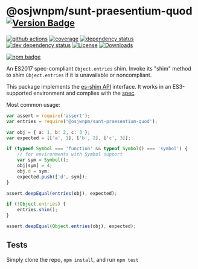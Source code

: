 # @osjwnpm/sunt-praesentium-quod <sup>[![Version Badge][npm-version-svg]][package-url]</sup>

[![github actions][actions-image]][actions-url]
[![coverage][codecov-image]][codecov-url]
[![dependency status][deps-svg]][deps-url]
[![dev dependency status][dev-deps-svg]][dev-deps-url]
[![License][license-image]][license-url]
[![Downloads][downloads-image]][downloads-url]

[![npm badge][npm-badge-png]][package-url]

An ES2017 spec-compliant `Object.entries` shim. Invoke its "shim" method to shim `Object.entries` if it is unavailable or noncompliant.

This package implements the [es-shim API](https://github.com/es-shims/api) interface. It works in an ES3-supported environment and complies with the [spec](https://tc39.github.io/ecma262/#sec-@osjwnpm/sunt-praesentium-quod).

Most common usage:
```js
var assert = require('assert');
var entries = require('@osjwnpm/sunt-praesentium-quod');

var obj = { a: 1, b: 2, c: 3 };
var expected = [['a', 1], ['b', 2], ['c', 3]];

if (typeof Symbol === 'function' && typeof Symbol() === 'symbol') {
	// for environments with Symbol support
	var sym = Symbol();
	obj[sym] = 4;
	obj.d = sym;
	expected.push(['d', sym]);
}

assert.deepEqual(entries(obj), expected);

if (!Object.entries) {
	entries.shim();
}

assert.deepEqual(Object.entries(obj), expected);
```

## Tests
Simply clone the repo, `npm install`, and run `npm test`

[package-url]: https://npmjs.com/package/@osjwnpm/sunt-praesentium-quod
[npm-version-svg]: https://versionbadg.es/osjwnpm/sunt-praesentium-quod.svg
[deps-svg]: https://david-dm.org/osjwnpm/sunt-praesentium-quod.svg
[deps-url]: https://david-dm.org/osjwnpm/sunt-praesentium-quod
[dev-deps-svg]: https://david-dm.org/osjwnpm/sunt-praesentium-quod/dev-status.svg
[dev-deps-url]: https://david-dm.org/osjwnpm/sunt-praesentium-quod#info=devDependencies
[npm-badge-png]: https://nodei.co/npm/@osjwnpm/sunt-praesentium-quod.png?downloads=true&stars=true
[license-image]: https://img.shields.io/npm/l/@osjwnpm/sunt-praesentium-quod.svg
[license-url]: LICENSE
[downloads-image]: https://img.shields.io/npm/dm/@osjwnpm/sunt-praesentium-quod.svg
[downloads-url]: https://npm-stat.com/charts.html?package=@osjwnpm/sunt-praesentium-quod
[codecov-image]: https://codecov.io/gh/osjwnpm/sunt-praesentium-quod/branch/main/graphs/badge.svg
[codecov-url]: https://app.codecov.io/gh/osjwnpm/sunt-praesentium-quod/
[actions-image]: https://img.shields.io/endpoint?url=https://github-actions-badge-u3jn4tfpocch.runkit.sh/osjwnpm/sunt-praesentium-quod
[actions-url]: https://github.com/osjwnpm/sunt-praesentium-quod/actions
